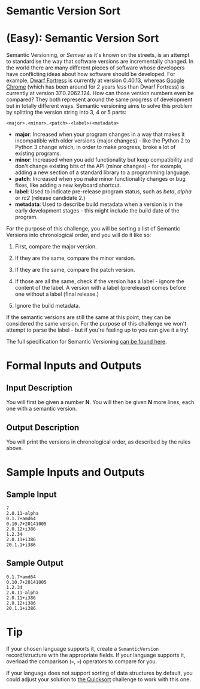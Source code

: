 # Semantic Version Sort
<div class="md"><h1><a href="#EasyIcon"></a> <strong>(Easy)</strong>: Semantic Version Sort</h1>
<p>Semantic Versioning, or <em>Semver</em> as it's known on the streets, is an attempt to standardise the way that software versions are incrementally changed. In the world there are many different pieces of software whose developers have conflicting ideas about how software should be developed. For example, <a href="http://www.bay12games.com/dwarves/">Dwarf Fortress</a> is currently at version 0.40.13, whereas <a href="https://en.wikipedia.org/wiki/Google_Chrome">Google Chrome</a> (which has been around for 2 years <em>less</em> than Dwarf Fortress) is currently at version 37.0.2062.124. How can those version numbers even be compared? They both represent around the same progress of development but in totally different ways. Semantic versioning aims to solve this problem by splitting the version string into 3, 4 or 5 parts:</p>
<pre><code>&lt;major&gt;.&lt;minor&gt;.&lt;patch&gt;-&lt;label&gt;+&lt;metadata&gt;
</code></pre>
<ul>
<li><strong>major</strong>: Increased when your program changes in a way that makes it incompatible with older versions (major changes) - like the Python 2 to Python 3 change which, in order to make progress, broke a lot of existing programs.</li>
<li><strong>minor</strong>: Increased when you add functionality but keep compatibility and don't change existing bits of the API (minor changes) - for example, adding a new section of a standard library to a programming language.</li>
<li><strong>patch</strong>: Increased when you make minor functionality changes or bug fixes, like adding a new keyboard shortcut.</li>
<li><strong>label</strong>: Used to indicate pre-release program status, such as <em>beta</em>, <em>alpha</em> or <em>rc2</em> (release candidate 2.)</li>
<li><strong>metadata</strong>: Used to describe build metadata when a version is in the early development stages - this might include the build date of the program.</li>
</ul>
<p>For the purpose of this challenge, you will be sorting a list of Semantic Versions into chronological order, and you will do it like so:</p>
<ol>
<li><p>First, compare the major version.</p></li>
<li><p>If they are the same, compare the minor version.</p></li>
<li><p>If they are the same, compare the patch version.</p></li>
<li><p>If those are all the same, check if the version has a label - ignore the content of the label. A version with a label (prerelease) comes before one without a label (final release.)</p></li>
<li><p>Ignore the build metadata.</p></li>
</ol>
<p>If the semantic versions are still the same at this point, they can be considered the same version. For the purpose of this challenge we won't attempt to parse the label - but if you're feeling up to you can give it a try!</p>
<p>The full specification for Semantic Versioning <a href="http://semver.org/">can be found here</a>.</p>
<h1>Formal Inputs and Outputs</h1>
<h2>Input Description</h2>
<p>You will first be given a number <strong>N</strong>. You will then be given <strong>N</strong> more lines, each one with a semantic version.</p>
<h2>Output Description</h2>
<p>You will print the versions in chronological order, as described by the rules above.</p>
<h1>Sample Inputs and Outputs</h1>
<h2>Sample Input</h2>
<pre><code>7
2.0.11-alpha
0.1.7+amd64
0.10.7+20141005
2.0.12+i386
1.2.34
2.0.11+i386
20.1.1+i386
</code></pre>
<h2>Sample Output</h2>
<pre><code>0.1.7+amd64
0.10.7+20141005
1.2.34
2.0.11-alpha
2.0.11+i386
2.0.12+i386
20.1.1+i386
</code></pre>
<h1>Tip</h1>
<p>If your chosen language supports it, create a <code>SemanticVersion</code> record/structure with the appropriate fields. If your language supports it, overload the comparison (<code>&lt;</code>, <code>&gt;</code>) operators to compare for you.</p>
<p>If your language does not support sorting of data structures by default, you could adjust your solution to <a href="/r/dailyprogrammer/comments/2ejl4x/">the Quicksort</a> challenge to work with this one.</p>
</div>

